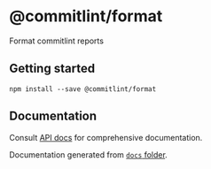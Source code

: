 # @commitlint/format

Format commitlint reports

## Getting started

```shell
npm install --save @commitlint/format
```

## Documentation

Consult [API docs](https://commitlint.js.org/api/format) for comprehensive documentation.

Documentation generated from [`docs` folder](../../docs/api/format.md).
